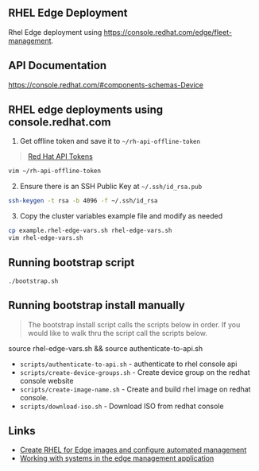 RHEL Edge Deployment 
--------------------
Rhel Edge deployment using https://console.redhat.com/edge/fleet-management.

## API Documentation
https://console.redhat.com/#components-schemas-Device


## RHEL edge deployments using console.redhat.com
1. Get offline token and save it to `~/rh-api-offline-token`
> [Red Hat API Tokens](https://access.redhat.com/management/api)

```bash
vim ~/rh-api-offline-token
```

2. Ensure there is an SSH Public Key at `~/.ssh/id_rsa.pub`

```bash
ssh-keygen -t rsa -b 4096 -f ~/.ssh/id_rsa
```

3. Copy the cluster variables example file and modify as needed
```bash
cp example.rhel-edge-vars.sh rhel-edge-vars.sh
vim rhel-edge-vars.sh
```
## Running bootstrap script
```
./bootstrap.sh
```


## Running bootstrap install manually  
> The bootstrap install script calls the scripts below in order. If you would like to walk thru the script call the scripts below.

source rhel-edge-vars.sh && source authenticate-to-api.sh
* `scripts/authenticate-to-api.sh` - authenticate to rhel console api 
* `scripts/create-device-groups.sh` - Create device group on the redhat console website
* `scripts/create-image-name.sh` - Create and build rhel image on redhat console.
* `scripts/download-iso.sh` - Download ISO from redhat console

## Links
* [Create RHEL for Edge images and configure automated management](https://access.redhat.com/documentation/en-us/edge_management/2022/html-single/create_rhel_for_edge_images_and_configure_automated_management/index#doc-wrapper)
* [Working with systems in the edge management application](https://access.redhat.com/documentation/en-us/edge_management/2022/html-single/working_with_systems_in_the_edge_management_application/index)